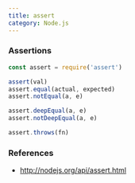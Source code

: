 ```yaml
---
title: assert
category: Node.js
---
```


### Assertions

```js
const assert = require('assert')
```

```js
assert(val)
assert.equal(actual, expected)
assert.notEqual(a, e)
```

```js
assert.deepEqual(a, e)
assert.notDeepEqual(a, e)
```

```js
assert.throws(fn)
```

### References

* http://nodejs.org/api/assert.html
